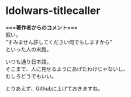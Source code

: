 # Idolwars-titlecaller


**===著作者からのコメント===**  
眠い。  
"すみません許してください何でもしますから"  
といった人の末路。

いつも通り日本語。  
そこまで、人に見せるようにあげたわけじゃないし、  
むしろどうでもいい。

とりあえず、Githubに上げておきますね。 
